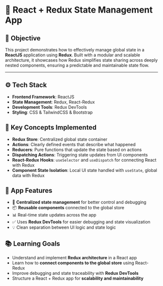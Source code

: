 # 🔄 React + Redux State Management App

## 🎯 Objective

This project demonstrates how to effectively manage global state in a **ReactJS** application using **Redux**. Built with a modular and scalable architecture, it showcases how Redux simplifies state sharing across deeply nested components, ensuring a predictable and maintainable state flow.

---

## ⚙️ Tech Stack
* **Frontend Framework**: ReactJS
* **State Management**: Redux, React-Redux
* **Development Tools**: Redux DevTools
* **Styling**: CSS & TailwindCSS & Bootstrap

## 🧠 Key Concepts Implemented
* **Redux Store**: Centralized global state container
* **Actions**: Clearly defined events that describe what happened
* **Reducers**: Pure functions that update the state based on actions
* **Dispatching Actions**: Triggering state updates from UI components
* **React-Redux Hooks**: `useSelector` and `useDispatch` for connecting React with Redux
* **Component State Isolation**: Local UI state handled with `useState`, global data with Redux

## 🧩 App Features
* 🔄 **Centralized state management** for better control and debugging
* 📦 **Reusable components** connected to the global store
* 📊 Real-time state updates across the app
* ✅ Uses **Redux DevTools** for easier debugging and state visualization
* 💡 Clean separation between UI logic and state logic


## 📚 Learning Goals
* Understand and implement **Redux architecture** in a React app
* Learn how to **connect components to the global store** using React-Redux
* Improve debugging and state traceability with **Redux DevTools**
* Structure a React + Redux app for **scalability and maintainability**
